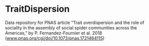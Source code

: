 # TraitDispersion

Data repository for PNAS article "Trait overdispersion and the role of sociality in the assembly of social spider communities across the Americas," by P. Fernandez-Fournier et al. 2018 (www.pnas.org/cgi/doi/10.1073/pnas.1721464115)
